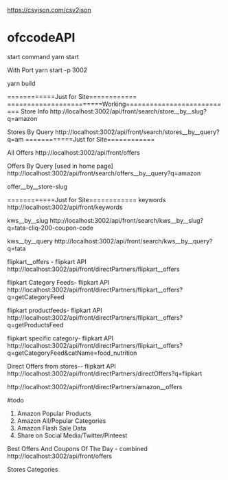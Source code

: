 https://csvjson.com/csv2json

# ofccodeAPI
start command
yarn start

With Port
yarn start -p 3002

yarn build


============Just for Site============
========================Working===========================
Store Info
http://localhost:3002/api/front/search/store__by__slug?q=amazon

Stores By Query
http://localhost:3002/api/front/search/stores__by__query?q=am
============Just for Site============






All Offers
http://localhost:3002/api/front/offers

Offers By Query [used in home page] 
http://localhost:3002/api/front/search/offers__by__query?q=amazon

offer__by__store-slug
 <!-- http://localhost:3002/api/front/offers/offer__by__store-slug?q=amazon > -->



============Just for Site============
keywords
http://localhost:3002/api/front/keywords

kws__by__slug
http://localhost:3002/api/front/search/kws__by__slug?q=tata-cliq-200-coupon-code

kws__by__query
http://localhost:3002/api/front/search/kws__by__query?q=tata






flipkart__offers - flipkart API
http://localhost:3002/api/front/directPartners/flipkart__offers

flipkart Category Feeds- flipkart API
http://localhost:3002/api/front/directPartners/flipkart__offers?q=getCategoryFeed

flipkart productfeeds- flipkart API
http://localhost:3002/api/front/directPartners/flipkart__offers?q=getProductsFeed

flipkart specific category- flipkart API
http://localhost:3002/api/front/directPartners/flipkart__offers?q=getCategoryFeed&catName=food_nutrition



Direct Offers from stores-- flipkart API
http://localhost:3002/api/front/directPartners/directOffers?q=flipkart



http://localhost:3002/api/front/directPartners/amazon__offers



#todo
1. Amazon Popular Products
2. Amazon All/Popular Categories
3. Amazon Flash Sale Data
4. Share on Social Media/Twitter/Pinteest



Best Offers And Coupons Of The Day - combined 
http://localhost:3002/api/front/offers

Stores
Categories